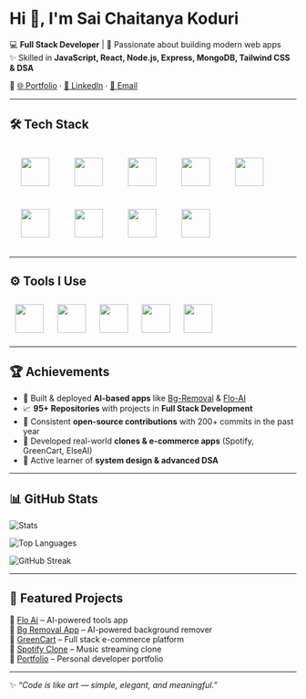 # Hi 👋, I'm Sai Chaitanya Koduri  

💻 **Full Stack Developer** | 🚀 Passionate about building modern web apps  
✨ Skilled in **JavaScript, React, Node.js, Express, MongoDB, Tailwind CSS & DSA**  

🔗 [🌐 Portfolio](https://webinfloo.com) · [💼 LinkedIn](https://www.linkedin.com/in/saichaitanyakoduri) · [📧 Email](mailto:k.saichaitanya222@gmail.com)  

---

## 🛠️ Tech Stack  

<p align="left">
  <img src="https://skillicons.dev/icons?i=html" width="50" height="50" style="margin:20px"/>
  <img src="https://skillicons.dev/icons?i=css" width="50" height="50" style="margin:20px"/>
  <img src="https://skillicons.dev/icons?i=bootstrap" width="50" height="50" style="margin:20px"/>
  <img src="https://skillicons.dev/icons?i=javascript" width="50" height="50" style="margin:20px"/>
  <img src="https://skillicons.dev/icons?i=react" width="50" height="50" style="margin:20px"/>
  <img src="https://skillicons.dev/icons?i=nodejs" width="50" height="50" style="margin:20px"/>
  <img src="https://skillicons.dev/icons?i=express" width="50" height="50" style="margin:20px"/>
  <img src="https://skillicons.dev/icons?i=mongodb" width="50" height="50" style="margin:20px"/>
  <img src="https://skillicons.dev/icons?i=tailwind" width="50" height="50" style="margin:20px"/>
</p>

---

## ⚙️ Tools I Use  

<p align="left">
  <img src="https://skillicons.dev/icons?i=git" width="50" height="50" style="margin:10px"/>
  <img src="https://skillicons.dev/icons?i=vercel" width="50" height="50" style="margin:10px"/>
  <img src="https://skillicons.dev/icons?i=netlify" width="50" height="50" style="margin:10px"/>
  <img src="https://github.com/user-attachments/assets/a08a9fa1-b9b2-4b87-9bb3-ba80d0e4f6db" width="50" height="50" style="margin:10px"/>
  <img src="https://skillicons.dev/icons?i=figma" width="50" height="50" style="margin:10px"/> <!-- using figma icon for Framer Motion -->
</p>

---

## 🏆 Achievements  
- 🌟 Built & deployed **AI-based apps** like [Bg-Removal](https://bgremoval.webinfloo.com) & [Flo-AI](https://flo-ai.webinfloo.com)  
- 📈 **95+ Repositories** with projects in **Full Stack Development**  
- 🎯 Consistent **open-source contributions** with 200+ commits in the past year  
- 🥇 Developed real-world **clones & e-commerce apps** (Spotify, GreenCart, ElseAI)  
- 🚀 Active learner of **system design & advanced DSA**  

---

## 📊 GitHub Stats  

![Stats](https://github-readme-stats.vercel.app/api?username=SAICHAITANYAK2003&show_icons=true&theme=tokyonight&hide_border=true)  

![Top Languages](https://github-readme-stats.vercel.app/api/top-langs/?username=SAICHAITANYAK2003&layout=compact&theme=tokyonight&hide_border=true)  

![GitHub Streak](https://github-readme-streak-stats.herokuapp.com/?user=SAICHAITANYAK2003&theme=tokyonight&hide_border=true)  

---

## 🌟 Featured Projects  
🔹 [Flo Ai](https://floai.webinfloo.com) – AI-powered tools app  
🔹 [Bg Removal App](https://bgremoval.webinfloo.com) – AI-powered background remover  
🔹 [GreenCart](https://greencart.webinfloo.com) – Full stack e-commerce platform  
🔹 [Spotify Clone](https://tunic.webinfloo.com) – Music streaming clone  
🔹 [Portfolio](https://webinfloo.com) – Personal developer portfolio  

---

✨ *“Code is like art — simple, elegant, and meaningful.”*  
